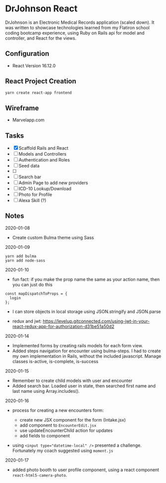 # DrJohnson React

DrJohnson is an Electronic Medical Records application (scaled down). It was written to showcase technologies learned from my Flatiron school coding bootcamp experience, using Ruby on Rails api for model and controller, and React for the views.

## Configuration

- React Version 16.12.0

## React Project Creation

```bash
yarn create react-app frontend
```

## Wireframe

- Marvelapp.com

## Tasks

- [x] Scaffold Rails and React
- [ ] Models and Controllers
- [ ] Authentication and Roles
- [ ] Seed data
- [ ]
- [ ] Search bar
- [ ] Admin Page to add new providers
- [ ] ICD-10 Lookup/Download
- [ ] Photo for Profile
- [ ] Alexa Skill (?)

## Notes

2020-01-08

- Create custom Bulma theme using Sass

2020-01-09

```
yarn add bulma
yarn add node-sass
```

2020-01-10

- fun fact: if you make the prop name the same as your action name, then you can just do this

```
const mapDispatchToProps = {
  login
};
```

- I can store objects in local storage using JSON.stringify and JSON.parse

- redux and jwt: https://levelup.gitconnected.com/using-jwt-in-your-react-redux-app-for-authorization-d31be51a50d2

2020-01-14

- Implemented forms by creating rails models for each form view.
- Added steps navigation for encounter using bulma-steps. I had to create my own implementation in Rails, without the included javascript. Manage classes is-active, is-complete, is-success

2020-01-15

- Remember to create child models with user and encounter
- Added search bar. Loaded user in state, then searched first name and last name using Array.includes().

2020-01-16

- process for creating a new encounters form:

  - create new JSX component for the form (Intake.jsx)
  - add component to `EncounterEdit.jsx`
  - use updateEncounterChild action for updates
  - add fields to component

- using `<input type="datetime-local" />` presented a challenge. Fortunately my coach suggested using `moment.js`

2020-01-17

- added photo booth to user profile component, using a react component `react-html5-camera-photo`.
